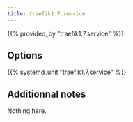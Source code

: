 ```yaml
---
title: traefik1.7.service
---
```


{{% provided_by "traefik1.7.service" %}}

## Options

{{% systemd_unit "traefik1.7.service" %}}

## Additionnal notes

Nothing here.